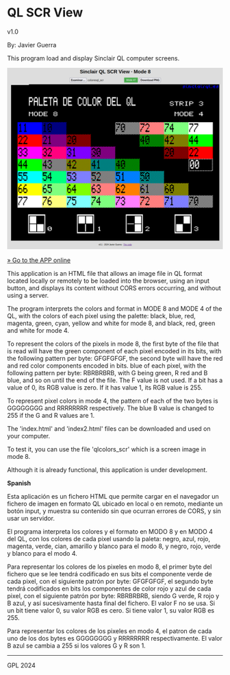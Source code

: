 # QL SCR View
v1.0

By: Javier Guerra

This program load and display Sinclair QL computer screens.

![snapshot](docs/qlscrview.png)

[» Go to the APP online](https://javguerra.github.io/qlscrview/)

This application is an HTML file that allows an image file in QL format located locally or remotely to be loaded into the browser, using an input button, and displays its content without CORS errors occurring, and without using a server.

The program interprets the colors and format in MODE 8 and MODE 4 of the QL, with the colors of each pixel using the palette: black, blue, red, magenta, green, cyan, yellow and white for mode 8, and black, red, green and white for mode 4.

To represent the colors of the pixels in mode 8, the first byte of the file that is read will have the green component of each pixel encoded in its bits, with the following pattern per byte: GFGFGFGF, the second byte will have the red and red color components encoded in bits. blue of each pixel, with the following pattern per byte: RBRBRBRB, with G being green, R red and B blue, and so on until the end of the file. The F value is not used. If a bit has a value of 0, its RGB value is zero. If it has value 1, its RGB value is 255.

To represent pixel colors in mode 4, the pattern of each of the two bytes is GGGGGGGG and RRRRRRRR respectively. The blue B value is changed to 255 if the G and R values are 1.

The 'index.html' and 'index2.html' files can be downloaded and used on your computer.

To test it, you can use the file 'qlcolors_scr' which is a screen image in mode 8.

Although it is already functional, this application is under development.

__Spanish__

Esta aplicación es un fichero HTML que permite cargar en el navegador un fichero de imagen en formato QL ubicado en local o en remoto, mediante un botón input, y muestra su contenido sin que ocurran errores de CORS, y sin usar un servidor.

El programa interpreta los colores y el formato en MODO 8 y en MODO 4 del QL, con los colores de cada pixel usando la paleta: negro, azul, rojo, magenta, verde, cian, amarillo y blanco para el modo 8, y negro, rojo, verde y blanco para el modo 4. 

Para representar los colores de los pixeles en modo 8, el primer byte del fichero que se lee tendrá codificado en sus bits el componente verde de cada pixel, con el siguiente patrón por byte: GFGFGFGF, el segundo byte tendrá codificados en bits los componentes de color rojo y azul de cada pixel, con el siguiente patrón por byte: RBRBRBRB, siendo G verde, R rojo y B azul, y así sucesivamente hasta final del fichero. El valor F no se usa. Si un bit tiene valor 0, su valor RGB es cero. Si tiene valor 1, su valor RGB es 255. 

Para representar los colores de los pixeles en modo 4, el patron de cada uno de los dos bytes es GGGGGGGG y RRRRRRRR respectivamente. El valor B azul se cambia a 255 si los valores G y R son 1.

---
GPL 2024
